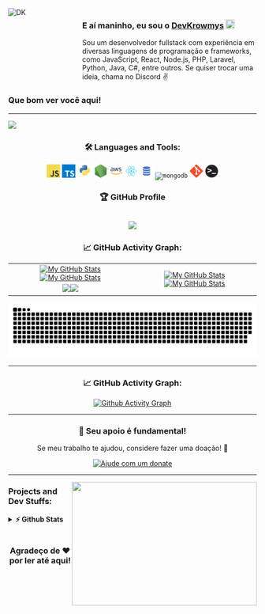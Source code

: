 <!-- Introdução com imagem e descrição -->
<img align="left" width="150" height="150" alt="DK" src="https://i.imgur.com/xjJMlen.png"/>

<h3>
  E aí maninho, eu sou o <a href="https://github.com/devkrowmys">DevKrowmys</a>
  <img width="18px" height="18" src="https://i.imgur.com/DloFx9W.gif"/>
</h3>

<p>
  Sou um desenvolvedor fullstack com experiência em diversas linguagens de programação e frameworks, como JavaScript, React, Node.js, PHP, Laravel, Python, Java, C#, entre outros. Se quiser trocar uma ideia, chama no Discord ✌️
</p>

<!-- Saudação e convite -->
<h3>Que bom ver você aqui!</h3>
<hr>

<!-- Imagem decorativa -->
<img src="https://i.imgur.com/R6FlzQQ.png"/>

<!-- Seção de ferramentas e linguagens com alinhamento central -->
<div align="center">
  <h3>🛠️ Languages and Tools:</h3>
  <code><img height="27" src="https://raw.githubusercontent.com/github/explore/80688e429a7d4ef2fca1e82350fe8e3517d3494d/topics/javascript/javascript.png" alt="javascript"></code>
  <code><img height="27" src="https://raw.githubusercontent.com/github/explore/80688e429a7d4ef2fca1e82350fe8e3517d3494d/topics/typescript/typescript.png" alt="typescript"></code>
  <code><img height="30" src="https://raw.githubusercontent.com/github/explore/80688e429a7d4ef2fca1e82350fe8e3517d3494d/topics/python/python.png" alt="python"></code>
  <code><img height="27" src="https://raw.githubusercontent.com/github/explore/80688e429a7d4ef2fca1e82350fe8e3517d3494d/topics/nodejs/nodejs.png" alt="nodejs"></code>
  <code><img height="27" src="https://raw.githubusercontent.com/github/explore/80688e429a7d4ef2fca1e82350fe8e3517d3494d/topics/aws/aws.png" alt="aws"></code>
  <code><img height="27" src="https://raw.githubusercontent.com/github/explore/80688e429a7d4ef2fca1e82350fe8e3517d3494d/topics/react/react.png" alt="react"></code>
  <code><img height="27" src="https://raw.githubusercontent.com/github/explore/80688e429a7d4ef2fca1e82350fe8e3517d3494d/topics/sql/sql.png" alt="sql"></code>
  <code><img height="27" src="https://encrypted-tbn0.gstatic.com/images?q=tbn%3AANd9GcSTTzPAw-55ssm1Im594xYZ9eRQu2JylrkYLg&usqp=CAU" alt="mongodb"></code>
  <code><img height="27" src="https://raw.githubusercontent.com/devicons/devicon/master/icons/git/git-original.svg" alt="git"></code>
  <code><img height="27" src="https://raw.githubusercontent.com/github/explore/80688e429a7d4ef2fca1e82350fe8e3517d3494d/topics/terminal/terminal.png" alt="terminal"></code>
</div>

<!-- Seção do perfil de troféus do GitHub -->
<div align="center">
  <h3>🏆 GitHub Profile</h3><br>
  <a href="https://github.com/ryo-ma/github-profile-trophy">
    <img width="800" src="https://github-profile-trophy.vercel.app/?username=devkrowmys&column=8&theme=radical&no-frame=true&no-bg=true"/>
  </a>
</div>

<h3 align="center">📈 GitHub Activity Graph:</h3>
<table>
    <tr>
        <td align="center"><a href="https://github.com/devkrowmys#gh-light-mode-only"><img src="https://github-readme-stats.vercel.app/api?username=devkrowmys&show_icons=true&theme=default&include_all_commits=true#gh-light-mode-only" alt="My GitHub Stats"/></a><a href="https://github.com/devkrowmys#gh-dark-mode-only"><img src="https://github-readme-stats.vercel.app/api?username=devkrowmys&show_icons=true&theme=tokyonight&include_all_commits=true#gh-dark-mode-only" alt="My GitHub Stats"/></a></td>
        <td rowspan="2" align="center"><a href="https://github.com/devkrowmys#gh-light-mode-only"><img src="https://github-readme-stats.vercel.app/api/top-langs/?username=devkrowmys&theme=default&langs_count=8#gh-light-mode-only" alt="My GitHub Stats"/></a><a href="https://github.com/devkrowmys#gh-dark-mode-only"><img src="https://github-readme-stats.vercel.app/api/top-langs/?username=devkrowmys&theme=tokyonight&langs_count=8#gh-dark-mode-only" alt="My GitHub Stats"/></a></td>
    </tr>
    <tr>
        <td align="center"><a href="https://github.com/devkrowmys#gh-light-mode-only"><img src="https://github-readme-streak-stats.herokuapp.com/?user=devkrowmys&theme=default"/></a><a href="https://github.com/devkrowmys#gh-dark-mode-only"><img src="https://github-readme-streak-stats.herokuapp.com/?user=devkrowmys&theme=tokyonight"/></a></td>
    </tr>
</table>

<picture>
  <source media="(prefers-color-scheme: dark)" srcset="https://raw.githubusercontent.com/platane/platane/output/github-contribution-grid-snake-dark.svg">
  <source media="(prefers-color-scheme: light)" srcset="https://raw.githubusercontent.com/platane/platane/output/github-contribution-grid-snake.svg">
  <img alt="github contribution grid snake animation" src="https://raw.githubusercontent.com/platane/platane/output/github-contribution-grid-snake.svg">
</picture>
<hr>
<!--  Seção GitHub stats graph -->
<div align="center">
<h3>📈 GitHub Activity Graph:</h3>
<a href="https://github.com/devkrowmys">
  <img src="https://github-readme-activity-graph.vercel.app/graph?username=devkrowmys&theme=github" alt="Github Activity Graph" />
</a>
</div>  




<hr>

<!-- Seção de doações -->
<div align="center">
  <h3>🤝 Seu apoio é fundamental!</h3>
  <p>Se meu trabalho te ajudou, considere fazer uma doação! 💖</p>

  <a href="" target="_blank"><img src="https://i.imgur.com/kPUpaL4.png" alt="Ajude com um donate" height="60px" width="217px"></a>
</div>

<hr>

<!-- GIF de programador -->
<img align="right" height="250" width="375" alt="" src="https://raw.githubusercontent.com/iampavangandhi/devkrowmys/master/gifs/coder.gif"/>

<!-- Seção de projetos e estatísticas do GitHub -->
### Projects and Dev Stuffs:

<details>
  <summary><b>⚡ Github Stats</b></summary>

  <br />
 a
</details>

#

<!-- Agradecimento final -->
<div align="center">
  <h3>Agradeço de ❤️ por ler até aqui!</h3>
</div>

